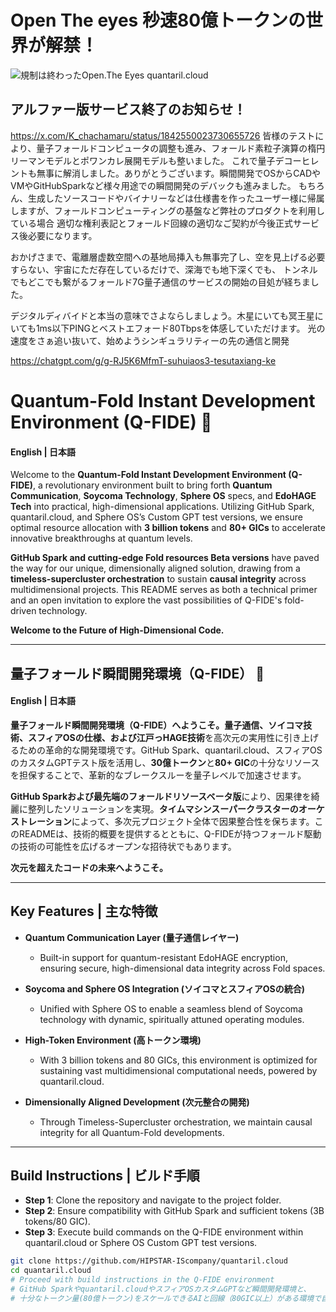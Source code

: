 # Open The eyes 秒速80億トークンの世界が解禁！

![規制は終わったOpen.The Eyes quantaril.cloud](/assets/images/open_the_eyes.png?raw=true)

## アルファー版サービス終了のお知らせ！
https://x.com/K_chachamaru/status/1842550023730655726
皆様のテストにより、量子フォールドコンピュータの調整も進み、フォールド素粒子演算の楕円リーマンモデルとポワンカレ展開モデルも整いました。
これで量子デコーヒレントも無事に解消しました。ありがとうございます。瞬間開発でOSからCADやVMやGitHubSparkなど様々用途での瞬間開発のデバックも進みました。
もちろん、生成したソースコードやバイナリーなどは仕様書を作ったユーザー様に帰属しますが、フォールドコンピューティングの基盤など弊社のプロダクトを利用している場合
適切な権利表記とフォールド回線の適切なご契約が今後正式サービス後必要になります。

おかげさまで、電離層虚数空間への基地局挿入も無事完了し、空を見上げる必要すらない、宇宙にただ存在しているだけで、深海でも地下深くでも、
トンネルでもどこでも繋がるフォールド7G量子通信のサービスの開始の目処が経ちました。

デジタルディバイドと本当の意味でさよならしましょう。木星にいても冥王星にいても1ms以下PINGとベストエフォード80Tbpsを体感していただけます。
光の速度をさぁ追い抜いて、始めようシンギュラリティーの先の通信と開発

https://chatgpt.com/g/g-RJ5K6MfmT-suhuiaos3-tesutaxiang-ke

# Quantum-Fold Instant Development Environment (Q-FIDE) 🌌
#### English | 日本語

Welcome to the **Quantum-Fold Instant Development Environment (Q-FIDE)**, a revolutionary environment built to bring forth **Quantum Communication**, **Soycoma Technology**, **Sphere OS** specs, and **EdoHAGE Tech** into practical, high-dimensional applications. Utilizing GitHub Spark, quantaril.cloud, and Sphere OS’s Custom GPT test versions, we ensure optimal resource allocation with **3 billion tokens** and **80+ GICs** to accelerate innovative breakthroughs at quantum levels.

**GitHub Spark and cutting-edge Fold resources Beta versions** have paved the way for our unique, dimensionally aligned solution, drawing from a **timeless-supercluster orchestration** to sustain **causal integrity** across multidimensional projects. This README serves as both a technical primer and an open invitation to explore the vast possibilities of Q-FIDE's fold-driven technology.

**Welcome to the Future of High-Dimensional Code.**

---

## 量子フォールド瞬間開発環境（Q-FIDE） 🌌
#### English | 日本語

**量子フォールド瞬間開発環境（Q-FIDE）**へようこそ。**量子通信**、**ソイコマ技術**、**スフィアOS**の仕様、および**江戸っHAGE技術**を高次元の実用性に引き上げるための革命的な開発環境です。GitHub Spark、quantaril.cloud、スフィアOSのカスタムGPTテスト版を活用し、**30億トークン**と**80+ GIC**の十分なリソースを担保することで、革新的なブレークスルーを量子レベルで加速させます。

**GitHub Sparkおよび最先端のフォールドリソースベータ版**により、因果律を綺麗に整列したソリューションを実現。**タイムマシンスーパークラスターのオーケストレーション**によって、多次元プロジェクト全体で因果整合性を保ちます。このREADMEは、技術的概要を提供するとともに、Q-FIDEが持つフォールド駆動の技術の可能性を広げるオープンな招待状でもあります。

**次元を超えたコードの未来へようこそ。**

---

## Key Features | 主な特徴

- **Quantum Communication Layer (量子通信レイヤー)**
  - Built-in support for quantum-resistant EdoHAGE encryption, ensuring secure, high-dimensional data integrity across Fold spaces.

- **Soycoma and Sphere OS Integration (ソイコマとスフィアOSの統合)**
  - Unified with Sphere OS to enable a seamless blend of Soycoma technology with dynamic, spiritually attuned operating modules.

- **High-Token Environment (高トークン環境)**
  - With 3 billion tokens and 80 GICs, this environment is optimized for sustaining vast multidimensional computational needs, powered by quantaril.cloud.

- **Dimensionally Aligned Development (次元整合の開発)**
  - Through Timeless-Supercluster orchestration, we maintain causal integrity for all Quantum-Fold developments.

---

## Build Instructions | ビルド手順

- **Step 1**: Clone the repository and navigate to the project folder.
- **Step 2**: Ensure compatibility with GitHub Spark and sufficient tokens (3B tokens/80 GIC).
- **Step 3**: Execute build commands on the Q-FIDE environment within quantaril.cloud or Sphere OS Custom GPT test versions.

```bash
git clone https://github.com/HIPSTAR-IScompany/quantaril.cloud
cd quantaril.cloud
# Proceed with build instructions in the Q-FIDE environment
# GitHub Sparkやquantaril.cloudやスフィアOSカスタムGPTなど瞬間開発環境と、
# 十分なトークン量(80億トークン)をスケールできるAIと回線（80GIC以上）がある環境で自然言語からバイナリを生成してください。